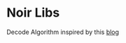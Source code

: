Noir Libs
===

Decode Algorithm inspired by this [blog](https://dev.to/tiemen/implementing-base64-from-scratch-in-rust-kb1)
